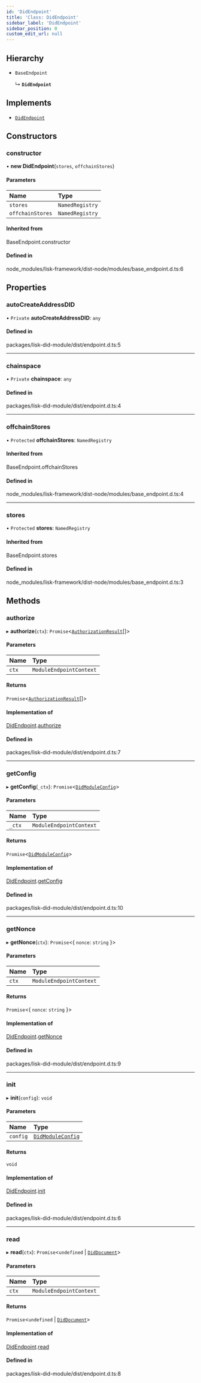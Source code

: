 ```yaml
---
id: 'DidEndpoint'
title: 'Class: DidEndpoint'
sidebar_label: 'DidEndpoint'
sidebar_position: 0
custom_edit_url: null
---
```


## Hierarchy

- `BaseEndpoint`

  ↳ **`DidEndpoint`**

## Implements

- [`DidEndpoint`](../interfaces/did.DidEndpoint.md)

## Constructors

### constructor

• **new DidEndpoint**(`stores`, `offchainStores`)

#### Parameters

| Name             | Type            |
| :--------------- | :-------------- |
| `stores`         | `NamedRegistry` |
| `offchainStores` | `NamedRegistry` |

#### Inherited from

BaseEndpoint.constructor

#### Defined in

node_modules/lisk-framework/dist-node/modules/base_endpoint.d.ts:6

## Properties

### autoCreateAddressDID

• `Private` **autoCreateAddressDID**: `any`

#### Defined in

packages/lisk-did-module/dist/endpoint.d.ts:5

---

### chainspace

• `Private` **chainspace**: `any`

#### Defined in

packages/lisk-did-module/dist/endpoint.d.ts:4

---

### offchainStores

• `Protected` **offchainStores**: `NamedRegistry`

#### Inherited from

BaseEndpoint.offchainStores

#### Defined in

node_modules/lisk-framework/dist-node/modules/base_endpoint.d.ts:4

---

### stores

• `Protected` **stores**: `NamedRegistry`

#### Inherited from

BaseEndpoint.stores

#### Defined in

node_modules/lisk-framework/dist-node/modules/base_endpoint.d.ts:3

## Methods

### authorize

▸ **authorize**(`ctx`): `Promise`<[`AuthorizationResult`](../namespaces/did.md#authorizationresult)[]\>

#### Parameters

| Name  | Type                    |
| :---- | :---------------------- |
| `ctx` | `ModuleEndpointContext` |

#### Returns

`Promise`<[`AuthorizationResult`](../namespaces/did.md#authorizationresult)[]\>

#### Implementation of

[DidEndpoint](../interfaces/did.DidEndpoint.md).[authorize](../interfaces/did.DidEndpoint.md#authorize)

#### Defined in

packages/lisk-did-module/dist/endpoint.d.ts:7

---

### getConfig

▸ **getConfig**(`_ctx`): `Promise`<[`DidModuleConfig`](../interfaces/did.DidModuleConfig.md)\>

#### Parameters

| Name   | Type                    |
| :----- | :---------------------- |
| `_ctx` | `ModuleEndpointContext` |

#### Returns

`Promise`<[`DidModuleConfig`](../interfaces/did.DidModuleConfig.md)\>

#### Implementation of

[DidEndpoint](../interfaces/did.DidEndpoint.md).[getConfig](../interfaces/did.DidEndpoint.md#getconfig)

#### Defined in

packages/lisk-did-module/dist/endpoint.d.ts:10

---

### getNonce

▸ **getNonce**(`ctx`): `Promise`<{ `nonce`: `string` }\>

#### Parameters

| Name  | Type                    |
| :---- | :---------------------- |
| `ctx` | `ModuleEndpointContext` |

#### Returns

`Promise`<{ `nonce`: `string` }\>

#### Implementation of

[DidEndpoint](../interfaces/did.DidEndpoint.md).[getNonce](../interfaces/did.DidEndpoint.md#getnonce)

#### Defined in

packages/lisk-did-module/dist/endpoint.d.ts:9

---

### init

▸ **init**(`config`): `void`

#### Parameters

| Name     | Type                                                      |
| :------- | :-------------------------------------------------------- |
| `config` | [`DidModuleConfig`](../interfaces/did.DidModuleConfig.md) |

#### Returns

`void`

#### Implementation of

[DidEndpoint](../interfaces/did.DidEndpoint.md).[init](../interfaces/did.DidEndpoint.md#init)

#### Defined in

packages/lisk-did-module/dist/endpoint.d.ts:6

---

### read

▸ **read**(`ctx`): `Promise`<`undefined` \| [`DidDocument`](../interfaces/did.DidDocument.md)\>

#### Parameters

| Name  | Type                    |
| :---- | :---------------------- |
| `ctx` | `ModuleEndpointContext` |

#### Returns

`Promise`<`undefined` \| [`DidDocument`](../interfaces/did.DidDocument.md)\>

#### Implementation of

[DidEndpoint](../interfaces/did.DidEndpoint.md).[read](../interfaces/did.DidEndpoint.md#read)

#### Defined in

packages/lisk-did-module/dist/endpoint.d.ts:8

